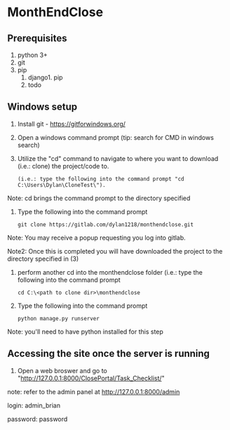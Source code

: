 # MonthEndClose

## Prerequisites
1. python 3+
1. git
1. pip
    1. django1. pip
    1. todo

## Windows setup
1. Install git - https://gitforwindows.org/

1. Open a windows command prompt (tip: search for CMD in windows search)

1. Utilize the "cd" command to navigate to where you want to download (i.e.: clone) the project/code to. 
    ```
    (i.e.: type the following into the command prompt "cd C:\Users\Dylan\CloneTest\").
    ```

Note: cd brings the command prompt to the directory specified

1. Type the following into the command prompt 
    ```
    git clone https://gitlab.com/dylan1218/monthendclose.git
    ```

Note: You may receive a popup requesting you log into gitlab.

Note2: Once this is completed you will have downloaded the project to the directory specified in (3)

1. perform another cd into the monthendclose folder (i.e.: type the following into the command prompt 
    ```
    cd C:\<path to clone dir>\monthendclose
    ```

1. Type the following into the command prompt 
    ```
    python manage.py runserver
    ```

Note: you'll need to have python installed for this step

## Accessing the site once the server is running

1. Open a web broswer and go to "http://127.0.0.1:8000/ClosePortal/Task_Checklist/"

note: refer to the admin panel at http://127.0.0.1:8000/admin

login: admin_brian

password: password
